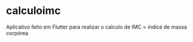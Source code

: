 # calculoimc
Aplicativo feito em Flutter para realizar o calculo de IMC  = índice de massa corpórea 
